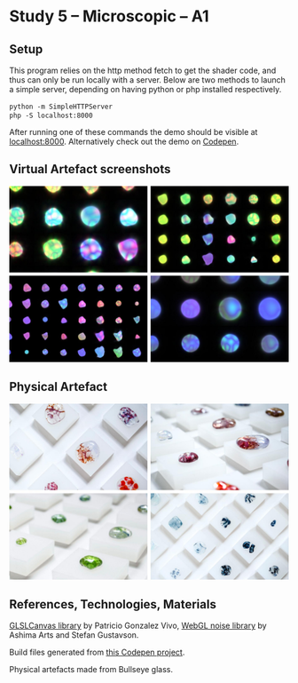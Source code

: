 # Study 5 – Microscopic – A1

## Setup

This program relies on the http method fetch to get the shader code, and thus can only be run locally with a server. Below are two methods to launch a simple server, depending on having python or php installed respectively.

```
python -m SimpleHTTPServer
php -S localhost:8000
```

After running one of these commands the demo should be visible at [localhost:8000](localhost:8000). Alternatively check out the demo on [Codepen](https://codepen.io/pouretrebelle/project/full/3ca8f0f155cdf231996c36abfee72c56/AkmQqZ/).

## Virtual Artefact screenshots

![Screenshots](/5-microscopic/thumbnails/virtual.jpg?raw=true)

## Physical Artefact

![Photos](/5-microscopic/thumbnails/physical.jpg?raw=true)

## References, Technologies, Materials

[GLSLCanvas library](https://github.com/patriciogonzalezvivo/glslCanvas/) by Patricio Gonzalez Vivo, [WebGL noise library](https://github.com/ashima/webgl-noise) by Ashima Arts and Stefan Gustavson.

Build files generated from [this Codepen project](https://codepen.io/pouretrebelle/project/editor/3ca8f0f155cdf231996c36abfee72c56/AkmQqZ/).

Physical artefacts made from Bullseye glass.
